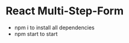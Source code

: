 # React Multi-Step-Form

<ul>
  <li>npm i to install all dependencies</li>
  <li>npm start to start</li>
</ul>


